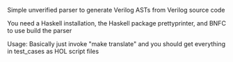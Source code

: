 Simple unverified parser to generate Verilog ASTs from Verilog source code

You need a Haskell installation, the Haskell package prettyprinter, and BNFC to use build the parser

Usage: Basically just invoke "make translate" and you should get everything in test_cases as HOL script files
